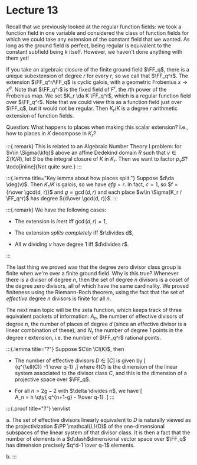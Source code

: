 # Lecture 13

Recall that we previously looked at the regular function fields: we took a function field in one variable and considered the class of function fields for which we could take any extension of the constant field that we wanted.
As long as the ground field is perfect, being regular is equivalent to the constant subfield being $k$ itself.
However, we haven't done anything with them yet!

If you take an algebraic closure of the finite ground field $\FF_q$, there is a unique subextension of degree $r$ for every $r$, so we call that $\FF_q^r$.
The extension $\FF_q^r/\FF_q$ is cyclic galois, with a geometric Frobenius $x\to x^q$.
Note that $\FF_q^r$ is the fixed field of $F^r$, the $r$th power of the Frobenius map.
We set $K_r \da K \FF_q^r$, which is a regular function field over $\FF_q^r$. 
Note that we could view this as a function field just over $\FF_q$, but it would not be regular.
Then $K_r/K$ is a degree $r$ arithmetic extension of function fields.

Question:
What happens to places when making this scalar extension?
I.e., how to places in $K$ decompose in $K_r$?

:::{.remark}
This is related to an Algebraic Number Theory I problem: for $v\in \Sigma(\kfq)$ above an affine Dedekind domain $R$ such that $v\in \Sigma(K/R)$, let $S$ be the integral closure of $K$ in $K_r$.
Then we want to factor $p_v S$?
\todo[inline]{Not quite sure.}
:::

:::{.lemma title="Key lemma about how places split."}
Suppose $d\da \deg(v)$.
Then $K_r/K$ is galois, so we have $efg=r$.
In fact, $c=1$, so $f = {r\over \gcd(d, r)}$ and $g = \gcd(d, r)$ and each place $w\in \Sigma(K_r / \FF_q^r)$ has degree ${d\over \gcd(d, r)}$.
:::

:::{.remark}
We have the following cases:

- The extension is *inert* iff $\gcd(d, r) = 1$,

- The extension *splits completely* iff $r\divides d$,

- All $w$ dividing $v$ have degree 1 iff $d\divides r$.

:::

The last thing we proved was that the degree zero divisor class group is finite when we're over a finite ground field.
Why is this true?
Whenever there is a divisor of degree $n$, then the set of degree $n$ divisors is a coset of the degree zero divisors, all of which have the same cardinality.
We proved finiteness using the Riemann-Roch theorem, using the fact that the set of *effective* degree $n$ divisors is finite for all $n$.

The next main topic will be the zeta function, which keeps track of three equivalent packets of information: $A_n$, the number of effective divisors of degree $n$, the number of places of degree $d$ (since an effective divisor is a linear combination of these), and $N_r$ the number of degree 1 points in the degree $r$ extension, i.e. the number of $\FF_q^r$ rational points.

:::{.lemma title="?"}
Suppose $C\in \Cl(K)$, then 

- The number of effective divisors $D \in [C]$ is given by 
\[  
{q^{\ell(C)} -1 \over q-1} 
,\]
  where $\ell(C)$ is the dimension of the linear system associated to the divisor class $C$, and this is the dimension of a projective space over $\FF_q$.

- For all $n>2g-2$ with $\delta \divides n$, we have
\[  
A_n = h \qty{ q^{n+1-g} - 1\over q-1}
.\]
:::

:::{.proof title="?"}
\envlist

a. The set of effective divisors linearly equivalent to $D$ is naturally viewed as the projectivization $\PP \mathcal{L}(D)$ of the one-dimensional subspaces of the linear system of that divisor class.
  It is then a fact that the number of elements in a $d\dash$dimensional vector space over $\FF_q$ has dimension precisely $q^d-1 \over q-1$ elements.

b. 
:::
